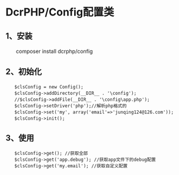 # DcrPHP/Config配置类

## 1、安装
　　composer install dcrphp/config

## 2、初始化
```
　　$clsConfig = new Config();  
　　$clsConfig->addDirectory(__DIR__ . '\config');  
　　//$clsConfig->addFile(__DIR__ . '\config\app.php');  
　　$clsConfig->setDriver('php');//解析php格式的  
　　$clsConfig->set('my', array('email'=>'junqing124@126.com'));
　　$clsConfig->init();
```  

## 3、使用
```
　　$clsConfig->get(); //获取全部   
　　$clsConfig->get('app.debug'); //获取app文件下的debug配置  
　　$clsConfig->get('my.email'); //获取自定义配置
```    
